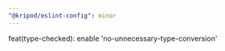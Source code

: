 ```yaml
---
"@kripod/eslint-config": minor
---
```


feat(type-checked): enable 'no-unnecessary-type-conversion'
